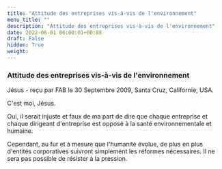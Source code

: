 ```yaml
---
title: "Attitude des entreprises vis-à-vis de l'environnement"
menu_title: ""
description: "Attitude des entreprises vis-à-vis de l'environnement"
date: 2022-06-01 06:00:01+00:88
draft: False
hidden: True
weight:
---
```

### Attitude des entreprises vis-à-vis de l'environnement

Jésus - reçu par FAB le 30 Septembre 2009, Santa Cruz, Californie, USA.

C'est moi, Jésus.

Oui, il serait injuste et faux de ma part de dire que chaque entreprise et chaque dirigeant d'entreprise est opposé à la santé environnementale et humaine.

Cependant, au fur et à mesure que l'humanité évolue, de plus en plus d'entités corporatives suivront simplement les réformes nécessaires. Il ne sera pas possible de résister à la pression.
